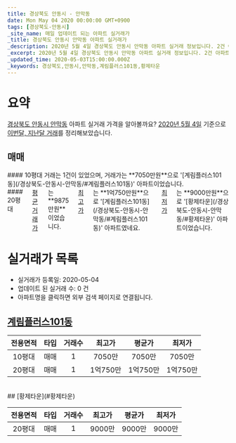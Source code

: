 ```yaml
---
title: 경상북도 안동시 - 안막동
date: Mon May 04 2020 00:00:00 GMT+0900
tags: [경상북도-안동시]
_site_name: 매일 업데이트 되는 아파트 실거래가
_title: 경상북도 안동시 안막동 아파트 실거래가
_description: 2020년 5월 4일 경상북도 안동시 안막동 아파트 실거래 정보입니다. 2건 아파트 정보가 있습니다.
_excerpt: 2020년 5월 4일 경상북도 안동시 안막동 아파트 실거래 정보입니다. 2건 아파트 정보가 있습니다.
_updated_time: 2020-05-03T15:00:00.000Z
_keywords: 경상북도,안동시,안막동,계림플러스101동,황제타운
---
```





# 요약
<ins>경상북도 안동시 안막동</ins> 아파트 실거래 가격을 알아볼까요? <ins>2020년 5월 4일</ins> 기준으로 <ins>이번달, 지난달 거래</ins>를 정리해보았습니다.

## 매매
<div class="container">
<div class="six columns" markdown="1">
#### 10평대
거래는 1건이 있었으며, 거래가는 **7050만원**으로 '[계림플러스101동](/경상북도-안동시-안막동/#계림플러스101동)' 아파트이었습니다.
</div>
<div class="six columns" markdown="1">
#### 20평대
<ins>평균 거래가</ins>는 **9875만원**이었습니다. <ins>최고가</ins>는 **1억750만원**으로 '[계림플러스101동](/경상북도-안동시-안막동/#계림플러스101동)' 아파트였네요. <ins>최저가</ins>는 **9000만원**으로 '[황제타운](/경상북도-안동시-안막동/#황제타운)' 아파트이었습니다.
</div>
</div>



# 실거래가 목록
- 실거래가 등록일: 2020-05-04
- 업데이트 된 실거래 수: 0 건
- 아파트명을 클릭하면 외부 검색 페이지로 연결됩니다.

## [계림플러스101동](#계림플러스101동)

|전용면적|타입|거래수|최고가|평균가|최저가|
|:---:|:---:|:---:|:---:|:---:|:---:|
|10평대|<span class="deal-type-1">매매</span>|1|7050만|7050만|7050만|
|20평대|<span class="deal-type-1">매매</span>|1|1억750만|1억750만|1억750만|

<br/>
## [황제타운](#황제타운)

|전용면적|타입|거래수|최고가|평균가|최저가|
|:---:|:---:|:---:|:---:|:---:|:---:|
|20평대|<span class="deal-type-1">매매</span>|1|9000만|9000만|9000만|

<br/>



